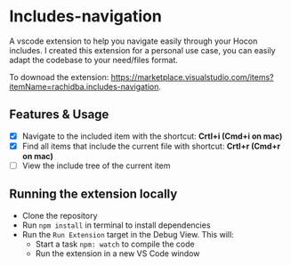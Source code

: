 # Includes-navigation

A vscode extension to help you navigate easily through your Hocon includes.
I created this extension for a personal use case, you can easily adapt the codebase to your need/files format.

To downoad the extension: <https://marketplace.visualstudio.com/items?itemName=rachidba.includes-navigation>.

## Features & Usage

- [x] Navigate to the included item with the shortcut: **Crtl+i (Cmd+i on mac)**
- [x] Find all items that include the current file with shortcut: **Crtl+r (Cmd+r on mac)**
- [ ] View the include tree of the current item

## Running the extension locally

- Clone the repository
- Run `npm install` in terminal to install dependencies
- Run the `Run Extension` target in the Debug View. This will:
  - Start a task `npm: watch` to compile the code
  - Run the extension in a new VS Code window
